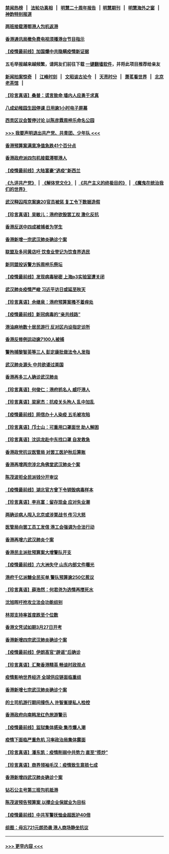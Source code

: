 #### [禁闻热榜](热点新闻.md?=0)  &nbsp;&nbsp;|&nbsp;&nbsp; [法轮功真相](https://github.com/gfw-breaker/truth/blob/master/README.md?=0) &nbsp;&nbsp;|&nbsp;&nbsp; [明慧二十周年报告](https://github.com/gfw-breaker/mh-reports/blob/master/README.md?=0) &nbsp;&nbsp;|&nbsp;&nbsp;[明慧期刊](https://github.com/gfw-breaker/mh-qikan) &nbsp;&nbsp;|&nbsp;&nbsp; [明慧海外之窗](https://github.com/gfw-breaker/mh-news/blob/master/README.md?=0) &nbsp;&nbsp;|&nbsp;&nbsp; [神韵特别报道](https://github.com/gfw-breaker/mh-news/blob/master/shenyun.md?=0)
#### [两班接载滞鄂港人包机返港](../pages/nsc415/n11915855.md?t=03052302) 
#### [香港通讯局撤免费电视须播港台节目指示](../pages/nsc415/n11915831.md?t=03052302) 
#### [【疫情最前线】加国爆中共隐瞒疫情新证据](../pages/nsc415/n11915482.md?t=03052302) 
#### 五毛举报越来越频繁，请网友们前往下载 [一键翻墙软件](https://github.com/gfw-breaker/ssr-accounts)，并将此项目推荐给亲友
#### [新闻拍案惊奇](https://github.com/gfw-breaker/banned-news/blob/master/pages/link4.md) &nbsp;&nbsp;|&nbsp;&nbsp; [江峰时刻](https://github.com/gfw-breaker/banned-news/blob/master/pages/link4.md) &nbsp;&nbsp;|&nbsp;&nbsp; [文昭谈古论今](https://github.com/gfw-breaker/banned-news/blob/master/pages/link4.md) &nbsp;&nbsp;|&nbsp;&nbsp; [天亮时分](https://github.com/gfw-breaker/banned-news/blob/master/pages/link4.md) &nbsp;&nbsp;|&nbsp;&nbsp; [萧茗看世界](https://github.com/gfw-breaker/banned-news/blob/master/pages/link4.md) &nbsp;&nbsp;|&nbsp;&nbsp; [北京老茶馆](https://github.com/gfw-breaker/banned-news/blob/master/pages/link4.md) &nbsp;&nbsp;|&nbsp;&nbsp; 
#### [【珍言真语】桑普：谎言致命 墙内人应勇于求真](../pages/nsc415/n11915169.md?t=03052302) 
#### [八成幼稚园生因停课 日用逾1小时电子屏幕](../pages/nsc415/n11913263.md?t=03052302) 
#### [西贡区议会暂停讨论 以陈彦霖周梓乐命名公园](../pages/nsc415/n11913248.md?t=03052302) 
#### [>>> 我要声明退出共产党、共青团、少年队 <<<](https://github.com/begood0513/goodnews/blob/master/quit/letter.md) 
#### [香港预算案满意净值急跌41个百分点](../pages/nsc415/n11913236.md?t=03052302) 
#### [香港政府派四包机接载滞鄂港人](../pages/nsc415/n11913211.md?t=03052302) 
#### [【疫情最前线】大陆富豪“逃疫”新西兰](../pages/nsc415/n11913160.md?t=03052302) 
#### [《九评共产党》](https://github.com/begood0513/9ping.md/blob/master/README.md) &nbsp;|&nbsp; [《解体党文化》](../../../../jtdwh.md/blob/master/README.md)  &nbsp;|&nbsp; [《共产主义的终极目的》](../../../../gczydzjmd.md/blob/master/README.md) &nbsp;|&nbsp; [《魔鬼在统治我们的世界》](../../../../mgztzwmdsj.md/blob/master/README.md) 
#### [武汉释囚闯京案逾20官员被惩 复工令下数据造假](../pages/nsc415/n11912743.md?t=03052302) 
#### [【珍言真语】吴敏儿：港府欲毁罢工权 激化反抗](../pages/nsc415/n11912457.md?t=03052302) 
#### [香港反送中四成被捕者为学生](../pages/nsc415/n11910730.md?t=03052302) 
#### [香港新增一宗武汉肺炎确诊个案](../pages/nsc415/n11910724.md?t=03052302) 
#### [联盟及多间黄店吁 饮食业登记为饮食界选民](../pages/nsc415/n11910718.md?t=03052302) 
#### [新同盟投诉警方拆周梓乐祭坛](../pages/nsc415/n11910707.md?t=03052302) 
#### [【疫情最前线】发现病毒秘密 上海p3实验室遭关闭](../pages/nsc415/n11910640.md?t=03052302) 
#### [武汉肺炎疫情严峻 习近平访日或延至秋天](../pages/nsc415/n11910570.md?t=03052302) 
#### [【珍言真语】佘继泉：港府预算案搔不着痒处](../pages/nsc415/n11910011.md?t=03052302) 
#### [【疫情最前线】新冠病毒的“亲共线路”](../pages/nsc415/n11907734.md?t=03052302) 
#### [港油麻地数十居民游行 反对区内设指定诊所](../pages/nsc415/n11907900.md?t=03052302) 
#### [香港反修例运动逾7100人被捕](../pages/nsc415/n11907922.md?t=03052302) 
#### [警拘捕黎智英等三人 彭定康批做法令人发指](../pages/nsc415/n11907905.md?t=03052302) 
#### [武汉肺炎源头 中共欲诿过美国](../pages/nsc415/n11907665.md?t=03052302) 
#### [香港再多三人确诊武汉肺炎](../pages/nsc415/n11907846.md?t=03052302) 
#### [【珍言真语】何俊仁：港府抓名人 威吓港人](../pages/nsc415/n11907561.md?t=03052302) 
#### [【珍言真语】梁家杰：抗疫关头拘人 乱中加乱](../pages/nsc415/n11907444.md?t=03052302) 
#### [【疫情最前线】网信办十人染疫 五毛被攻陷](../pages/nsc415/n11903757.md?t=03052302) 
#### [【珍言真语】邝士山：可重用口罩面世 助人解困](../pages/nsc415/n11903875.md?t=03052302) 
#### [【珍言真语】沈运龙赴中东找口罩 自发救急](../pages/nsc415/n11903291.md?t=03052302) 
#### [香港政党抗议医管局 对罢工医护秋后算账](../pages/nsc415/n11901746.md?t=03052302) 
#### [香港再增两宗涉北角佛堂武汉肺炎个案](../pages/nsc415/n11901737.md?t=03052302) 
#### [陈茂波拒全民派钱分开审议](../pages/nsc415/n11901672.md?t=03052302) 
#### [【疫情最前线】湖北官方曾下令销毁病毒样本](../pages/nsc415/n11901518.md?t=03052302) 
#### [【珍言真语】李兆富：留存现金 应对失业潮](../pages/nsc415/n11901448.md?t=03052302) 
#### [两确诊病人闯入北京或涉栗战书 传习大怒](../pages/nsc415/n11901180.md?t=03052302) 
#### [医管局向罢工员工发信 港工会强调为合法行动](../pages/nsc415/n11898870.md?t=03052302) 
#### [香港再增六武汉肺炎个案](../pages/nsc415/n11898843.md?t=03052302) 
#### [香港民主派批预算案大增警队开支](../pages/nsc415/n11898813.md?t=03052302) 
#### [【疫情最前线】六大洲失守 山东内部文件曝光](../pages/nsc415/n11898455.md?t=03052302) 
#### [港府千亿派糖全民买单 警队预算逾250亿惹议](../pages/nsc415/n11898608.md?t=03052302) 
#### [【珍言真语】薛浩然：何君尧为选情再搅死水](../pages/nsc415/n11898269.md?t=03052302) 
#### [沈旭晖吁抢攻立法会功能组别](../pages/nsc415/n11896084.md?t=03052302) 
#### [林郑支持率首度跌至个位数](../pages/nsc415/n11896058.md?t=03052302) 
#### [香港文凭试如期3月27日开考](../pages/nsc415/n11896055.md?t=03052302) 
#### [香港新增四宗武汉肺炎确诊个案](../pages/nsc415/n11896040.md?t=03052302) 
#### [【疫情最前线】伊朗高官“辟谣”后确诊](../pages/nsc415/n11895902.md?t=03052302) 
#### [【珍言真语】汇聚香港精英 畅谈时政观点](../pages/nsc415/n11895733.md?t=03052302) 
#### [疫情影响世界经济 全球供应链面临重组](../pages/nsc415/n11895634.md?t=03052302) 
#### [香港新增七宗武汉肺炎确诊个案](../pages/nsc415/n11893498.md?t=03052302) 
#### [的士司机游行期间撞伤人 许智峯提私人检控](../pages/nsc415/n11893483.md?t=03052302) 
#### [香港政府向南韩发红色旅游警示](../pages/nsc415/n11893398.md?t=03052302) 
#### [【疫情最前线】监狱集体感染 集市爆人潮](../pages/nsc415/n11893181.md?t=03052302) 
#### [疫情下面临严重危机  习率政治局集体露面](../pages/nsc415/n11893305.md?t=03052302) 
#### [【珍言真语】潘东凯：疫情削弱中共势力 直至“揽炒”](../pages/nsc415/n11892866.md?t=03052302) 
#### [【珍言真语】商界领袖毛汉：疫情致生意损七成](../pages/nsc415/n11890348.md?t=03052302) 
#### [香港新增四武汉肺炎确诊个案](../pages/nsc415/n11890610.md?t=03052302) 
#### [钻石公主号第三班包机抵港](../pages/nsc415/n11890645.md?t=03052302) 
#### [陈茂波预告预算案 以撑企业保就业为目标](../pages/nsc415/n11890574.md?t=03052302) 
#### [【疫情最前线】中共军警抚恤金超医护40倍](../pages/nsc415/n11890458.md?t=03052302) 
#### [组图：毋忘721元朗恐袭 港人商场静坐抗议](../pages/nsc415/n11876882.md?t=03052302) 

----
#### [ >>> 更早内容 <<< ](../indexes/nsc415-earlier.md)

